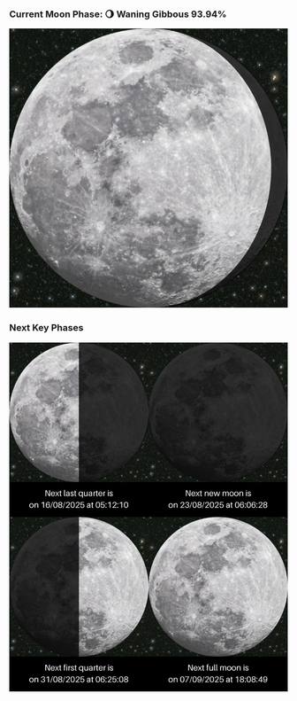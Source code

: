 ### Current Moon Phase: 🌖 Waning Gibbous 93.94%
![Moon Phase](moonphase.png)
### Next Key Phases
![Gallery](gallery.png)